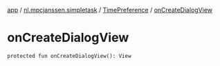 [app](../../index.md) / [nl.mpcjanssen.simpletask](../index.md) / [TimePreference](index.md) / [onCreateDialogView](.)

# onCreateDialogView

`protected fun onCreateDialogView(): View`